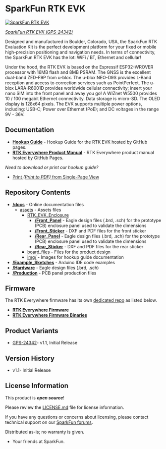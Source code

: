SparkFun RTK EVK
========================================

[![SparkFun RTK EVK](https://cdn.sparkfun.com/r/600-600/assets/parts/2/4/7/0/6/24342-RTK-EVK-Action-6.jpg)](https://www.sparkfun.com/products/24342)

[*SparkFun RTK EVK (GPS-24342)*](https://www.sparkfun.com/products/24342)

Designed and manufactured in Boulder, Colorado, USA, the SparkFun RTK Evaluation Kit is the perfect development platform for your fixed or mobile high-precision positioning and navigation needs. In terms of connectivity, the SparkFun RTK EVK has the lot: WiFi / BT, Ethernet and cellular!

Under the hood, the RTK EVK is based on the Espressif ESP32-WROVER processor with 16MB flash and 8MB PSRAM. The GNSS is the excellent dual-band ZED-F9P from u-blox. The u-blox NEO-D9S provides L-Band reception and access to correction services such as PointPerfect. The u-blox LARA-R6001D provides worldwide cellular connectivity; insert your nano SIM into the front panel and away you go! A WIZnet W5500 provides 10 / 100 megabit Ethernet connectivity. Data storage is micro-SD. The OLED display is 128x64 pixels. The EVK supports multiple power options, including: USB-C; Power over Ethernet (PoE); and DC voltages in the range 9V - 36V. 

Documentation
--------------

* **[Hookup Guide](http://docs.sparkfun.com/SparkFun_RTK_EVK/)** - Hookup Guide for the RTK EVK hosted by GitHub pages.
* **[RTK Everywhere Product Manual](https://docs.sparkfun.com/SparkFun_RTK_Everywhere_Firmware/)** - RTK Everywhere product manual hosted by GitHub Pages.


*Need to download or print our hookup guide?*

* [Print *(Print to PDF)* from Single-Page View](http://docs.sparkfun.com/SparkFun_RTK_EVK/print_view)

Repository Contents
-------------------

* **[/docs](/docs/)** - Online documentation files
    * [assets](/docs/assets/) - Assets files
        * [RTK_EVK_Enclosure](/docs/assets/RTK_EVK_Enclosure/)
            * **[/Front_Panel](/Front_Panel/)** - Eagle design files (.brd, .sch) for the prototype (PCB) enclosure panel used to validate the dimensions
            * **[/Front_Sticker](/Front_Sticker/)** - DXF and PDF files for the front sticker
            * **[/Rear_Panel](/Rear_Panel/)** - Eagle design files (.brd, .sch) for the prototype (PCB) enclosure panel used to validate the dimensions
            * **[/Rear_Sticker](/Rear_Sticker/)** - DXF and PDF files for the rear sticker
        * [board_files](/docs/assets/board_files/) - Files for the product design
        * [img/](/docs/assets/img/hookup_guide/) - Images for hookup guide documentation
* **[/Example_Sketches](/Example_Sketches/)** - Arduino IDE code examples
* **[/Hardware](/Hardware/)** - Eagle design files (.brd, .sch)
* **[/Production](/Production/)** - PCB panel production files



Firmware
----------------

The RTK Everywhere firmware has its own [dedicated repo](https://github.com/sparkfun/SparkFun_RTK_Everywhere_Firmware) as listed below.

* **[RTK Everywhere Firmware](https://github.com/sparkfun/SparkFun_RTK_Everywhere_Firmware)**
* **[RTK Everywhere Firmware Binaries](https://github.com/sparkfun/SparkFun_RTK_Everywhere_Firmware_Binaries)**



Product Variants
----------------

* [GPS-24342](https://www.sparkfun.com/products/24342)- v1.1, Initial Release



Version History
---------------

* v1.1- Initial Release



License Information
-------------------

This product is ***open source***!

Please review the [LICENSE.md](./LICENSE.md) file for license information.

If you have any questions or concerns about licensing, please contact technical support on our [SparkFun forums](https://forum.sparkfun.com/viewforum.php?f=152).

Distributed as-is; no warranty is given.

- Your friends at SparkFun.
